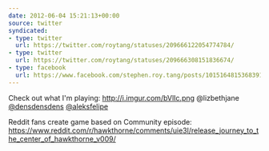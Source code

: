 ```yaml
---
date: 2012-06-04 15:21:13+00:00
source: twitter
syndicated:
- type: twitter
  url: https://twitter.com/roytang/statuses/209666122054774784/
- type: twitter
  url: https://twitter.com/roytang/statuses/209666308151836674/
- type: facebook
  url: https://www.facebook.com/stephen.roy.tang/posts/10151648153683912
---
```


Check out what I'm playing: http://i.imgur.com/bVlIc.png @lizbethjane  [@densdensdens](https://twitter.com/densdensdens/) [@aleksfelipe](https://twitter.com/aleksfelipe/)

Reddit fans create game based on Community episode: https://www.reddit.com/r/hawkthorne/comments/uie3l/release_journey_to_the_center_of_hawkthorne_v009/